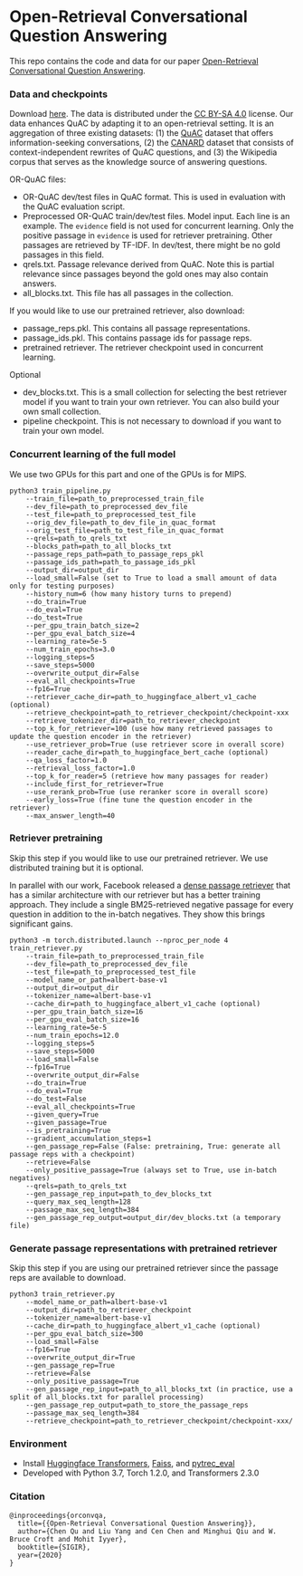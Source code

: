 # Open-Retrieval Conversational Question Answering

This repo contains the code and data for our paper [Open-Retrieval Conversational Question Answering]().


### Data and checkpoints
Download [here](https://ciir.cs.umass.edu/downloads/ORConvQA/). The data is distributed under the [CC BY-SA 4.0](https://creativecommons.org/licenses/by-sa/4.0/) license. Our data enhances QuAC by adapting it to an open-retrieval setting. It is an aggregation of three existing datasets: (1) the [QuAC](http://quac.ai/) dataset that offers information-seeking conversations, (2) the [CANARD](https://sites.google.com/view/qanta/projects/canard) dataset that consists of context-independent rewrites of QuAC questions, and (3) the Wikipedia corpus that serves as the knowledge source of answering questions.

OR-QuAC files:
* OR-QuAC dev/test files in QuAC format. This is used in evaluation with the QuAC evaluation script.
* Preprocessed OR-QuAC train/dev/test files. Model input. Each line is an example. The `evidence` field is not used for concurrent learning. Only the positive passage in `evidence` is used for retriever pretraining. Other passages are retrieved by TF-IDF. In dev/test, there might be no gold passages in this field.
* qrels.txt. Passage relevance derived from QuAC. Note this is partial relevance since passages beyond the gold ones may also contain answers.
* all_blocks.txt. This file has all passages in the collection.

If you would like to use our pretrained retriever, also download:
* passage_reps.pkl. This contains all passage representations.
* passage_ids.pkl. This contains passage ids for passage reps.
* pretrained retriever. The retriever checkpoint used in concurrent learning.

Optional
* dev_blocks.txt. This is a small collection for selecting the best retriever model if you want to train your own retriever. You can also build your own small collection.
* pipeline checkpoint. This is not necessary to download if you want to train your own model.


### Concurrent learning of the full model
We use two GPUs for this part and one of the GPUs is for MIPS.

```
python3 train_pipeline.py 
    --train_file=path_to_preprocessed_train_file
    --dev_file=path_to_preprocessed_dev_file
    --test_file=path_to_preprocessed_test_file
    --orig_dev_file=path_to_dev_file_in_quac_format
    --orig_test_file=path_to_test_file_in_quac_format
    --qrels=path_to_qrels_txt 
    --blocks_path=path_to_all_blocks_txt 
    --passage_reps_path=path_to_passage_reps_pkl 
    --passage_ids_path=path_to_passage_ids_pkl 
    --output_dir=output_dir
    --load_small=False (set to True to load a small amount of data only for testing purposes)
    --history_num=6 (how many history turns to prepend)
    --do_train=True 
    --do_eval=True 
    --do_test=True 
    --per_gpu_train_batch_size=2 
    --per_gpu_eval_batch_size=4 
    --learning_rate=5e-5 
    --num_train_epochs=3.0 
    --logging_steps=5 
    --save_steps=5000 
    --overwrite_output_dir=False 
    --eval_all_checkpoints=True 
    --fp16=True 
    --retriever_cache_dir=path_to_huggingface_albert_v1_cache (optional)
    --retrieve_checkpoint=path_to_retriever_checkpoint/checkpoint-xxx 
    --retrieve_tokenizer_dir=path_to_retriever_checkpoint
    --top_k_for_retriever=100 (use how many retrieved passages to update the question encoder in the retriever)
    --use_retriever_prob=True (use retriever score in overall score)
    --reader_cache_dir=path_to_huggingface_bert_cache (optional)
    --qa_loss_factor=1.0 
    --retrieval_loss_factor=1.0 
    --top_k_for_reader=5 (retrieve how many passages for reader)
    --include_first_for_retriever=True 
    --use_rerank_prob=True (use reranker score in overall score)
    --early_loss=True (fine tune the question encoder in the retriever)
    --max_answer_length=40
```


### Retriever pretraining
Skip this step if you would like to use our pretrained retriever. We use distributed training but it is optional.  

In parallel with our work, Facebook released a [dense passage retriever](https://github.com/facebookresearch/DPR) that has a similar architecture with our retriever but has a better training approach. They include a single BM25-retrieved negative passage for every question in addition to the in-batch negatives. They show this brings significant gains.

```
python3 -m torch.distributed.launch --nproc_per_node 4 train_retriever.py 
    --train_file=path_to_preprocessed_train_file
    --dev_file=path_to_preprocessed_dev_file
    --test_file=path_to_preprocessed_test_file
    --model_name_or_path=albert-base-v1 
    --output_dir=output_dir
    --tokenizer_name=albert-base-v1 
    --cache_dir=path_to_huggingface_albert_v1_cache (optional)
    --per_gpu_train_batch_size=16 
    --per_gpu_eval_batch_size=16 
    --learning_rate=5e-5 
    --num_train_epochs=12.0 
    --logging_steps=5 
    --save_steps=5000 
    --load_small=False 
    --fp16=True 
    --overwrite_output_dir=False 
    --do_train=True 
    --do_eval=True 
    --do_test=False 
    --eval_all_checkpoints=True 
    --given_query=True 
    --given_passage=True 
    --is_pretraining=True 
    --gradient_accumulation_steps=1 
    --gen_passage_rep=False (False: pretraining, True: generate all passage reps with a checkpoint)
    --retrieve=False 
    --only_positive_passage=True (always set to True, use in-batch negatives)
    --qrels=path_to_qrels_txt
    --gen_passage_rep_input=path_to_dev_blocks_txt 
    --query_max_seq_length=128 
    --passage_max_seq_length=384 
    --gen_passage_rep_output=output_dir/dev_blocks.txt (a temporary file)
```

### Generate passage representations with pretrained retriever
Skip this step if you are using our pretrained retriever since the passage reps are available to download.

```
python3 train_retriever.py 
    --model_name_or_path=albert-base-v1 
    --output_dir=path_to_retriever_checkpoint
    --tokenizer_name=albert-base-v1 
    --cache_dir=path_to_huggingface_albert_v1_cache (optional)
    --per_gpu_eval_batch_size=300 
    --load_small=False 
    --fp16=True 
    --overwrite_output_dir=True 
    --gen_passage_rep=True 
    --retrieve=False 
    --only_positive_passage=True 
    --gen_passage_rep_input=path_to_all_blocks_txt (in practice, use a split of all_blocks.txt for parallel processing)
    --gen_passage_rep_output=path_to_store_the_passage_reps
    --passage_max_seq_length=384 
    --retrieve_checkpoint=path_to_retriever_checkpoint/checkpoint-xxx/
```


### Environment
* Install [Huggingface Transformers](https://github.com/huggingface/transformers), [Faiss](https://github.com/facebookresearch/faiss), and [pytrec_eval](https://github.com/cvangysel/pytrec_eval)
* Developed with Python 3.7, Torch 1.2.0, and Transformers 2.3.0


### Citation
```
@inproceedings{orconvqa,
  title={{Open-Retrieval Conversational Question Answering}},
  author={Chen Qu and Liu Yang and Cen Chen and Minghui Qiu and W. Bruce Croft and Mohit Iyyer},
  booktitle={SIGIR},
  year={2020}
}
```
